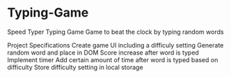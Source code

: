 # Typing-Game

Speed Typer Typing Game
Game to beat the clock by typing random words

Project Specifications
Create game UI including a difficuly setting
Generate random word and place in DOM
Score increase after word is typed
Implement timer
Add certain amount of time after word is typed based on difficulty
Store difficulty setting in local storage
